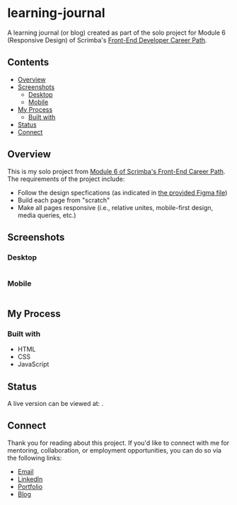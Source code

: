 # learning-journal

A learning journal (or blog) created as part of the solo project for Module 6 (Responsive Design) of Scrimba's [Front-End Developer Career Path](https://scrimba.com/learn/frontend).

## Contents 

- [Overview](#overview)
- [Screenshots](#screenshots)
  - [Desktop](#desktop)
  - [Mobile](#mobile)
- [My Process](#my-process)
  - [Built with](#built-with)
- [Status](#status)
- [Connect](#connect)

## Overview

This is my solo project from [Module 6 of Scrimba's Front-End Career Path](https://scrimba.com/learn/frontend). The requirements of the project include:
- Follow the design specfications (as indicated in [the provided Figma file](https://www.figma.com/file/lXVKwGtzfhsR9tZd4RrPuH/Learning-Journal%2FBlog-(Copy)?node-id=0%3A1&t=OaCys8BegpkpPr5i-1))
- Build each page from "scratch"
- Make all pages responsive (i.e., relative unites, mobile-first design, media queries, etc.)

## Screenshots

### Desktop

![]()

### Mobile

![]()

## My Process



### Built with

- HTML
- CSS
- JavaScript

## Status

A live version can be viewed at: .

## Connect

Thank you for reading about this project. If you'd like to connect with me for mentoring, collaboration, or employment opportunities, you can do so via the following links:

- [Email](https://anthonynanfito.com/contact/)
- [LinkedIn](https://linkedin.com/in/anthonynanfito)
- [Portfolio](https://ananfito.github.io)
- [Blog](https://ananfito.hashnode.dev)
